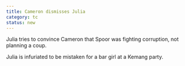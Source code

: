 ```yaml
---
title: Cameron dismisses Julia
category: tc
status: new
---
```


Julia tries to convince Cameron that Spoor was fighting corruption, not
planning a coup.

Julia is infuriated to be mistaken for a bar girl at a Kemang party.

 

